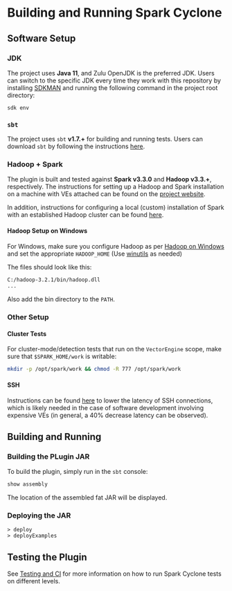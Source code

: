 # Building and Running Spark Cyclone

## Software Setup

### JDK

The project uses **Java 11**, and Zulu OpenJDK is the preferred JDK.  Users can
switch to the specific JDK every time they work with this repository by installing
[SDKMAN](https://sdkman.io/usage) and running the following command in the project
root directory:

```sh
sdk env
```

### `sbt`

The project uses `sbt` **v1.7.+** for building and running tests.  Users can
download `sbt` by following the instructions [here](https://www.scala-sbt.org/1.x/docs/Setup.html).

### Hadoop + Spark

The plugin is built and tested against **Spark v3.3.0** and **Hadoop v3.3.+**,
respectively.  The instructions for setting up a Hadoop and Spark installation
on a machine with VEs attached can be found on the
[project website](https://sparkcyclone.io/docs/spark-sql/getting-started/hadoop-and-spark-installation-guide).

In addition, instructions for configuring a local (custom) installation of Spark
with an established Hadoop cluster can be found
[here](https://www.linode.com/docs/guides/install-configure-run-spark-on-top-of-hadoop-yarn-cluster/).

#### Hadoop Setup on Windows

For Windows, make sure you configure Hadoop as per
[Hadoop on Windows](https://cwiki.apache.org/confluence/display/HADOOP2/WindowsProblems)
and set the appropriate `HADOOP_HOME` (Use [winutils](https://github.com/steveloughran/winutils) as needed)

The files should look like this:

```sh
C:/hadoop-3.2.1/bin/hadoop.dll
...
```

Also add the bin directory to the `PATH`.

### Other Setup

#### Cluster Tests

For cluster-mode/detection tests that run on the `VectorEngine` scope, make sure
that `$SPARK_HOME/work` is writable:

```sh
mkdir -p /opt/spark/work && chmod -R 777 /opt/spark/work
```

#### SSH

Instructions can be found [here](https://docs.rackspace.com/blog/speeding-up-ssh-session-creation/)
to lower the latency of SSH connections, which is likely needed in the case of
software development involving expensive VEs (in general, a 40% decrease latency
can be observed).


## Building and Running

### Building the PLugin JAR

To build the plugin, simply run in the `sbt` console:

```sh
show assembly
```

The location of the assembled fat JAR will be displayed.


### Deploying the JAR

```
> deploy
> deployExamples
```

## Testing the Plugin

See [Testing and CI](./TestingAndCI.md) for more information on how to run Spark
Cyclone tests on different levels.
